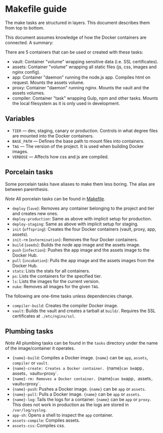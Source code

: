 # Makefile guide

The make tasks are structured in layers.  This document describes them from
top to bottom.

This document assumes knowledge of how the Docker containers are connected. A
summary:

There are 5 containers that can be used or created with these tasks:

* vault: Container "volume" wrapping sensitive data (i.e. SSL certificates).
* assets: Container "volume" wrapping all static files (js, css, images and
nginx config).
* app: Container "daemon" running the node.js app.  Compiles html on request.
Mounts the assets volume.
* proxy: Container "daemon" running nginx.  Mounts the vault and the assets
volumes.
* compiler: Container "task" wrapping Gulp, npm and other tasks.  Mounts the
local filesystem as it is only used in development.


## Variables

* `TIER` — dev, staging, canary or production.  Controls in what degree files
are mounted into the Docker containers.
* `BASE_PATH` — Defines the base path to mount files into containers.
* `TAG` — The version of the project.  It is used when building Docker images.
* `VERBOSE` — Affects how css and js are compiled.

## Porcelain tasks

Some porcelain tasks have aliases to make them less boring.  The alias are
between parenthesis.

*Note* All porcelain tasks can be found in [Makefile](./Makefile).

* `deploy` (`love`): Removes any container belonging to the project and tier
and creates new ones.
* `deploy-production`: Same as above with implicit setup for production.
* `deploy-staging`: Same as above with implicit setup for staging.
* `init` (`offspring`): Creates the four Docker containers (vault, proxy, app, assets).
* `init-rm` (`extermination`): Removes the four Docker containers.
* `build` (`seeds`): Builds the node app image and the assets image.
* `push` (`infection`): Pushes the app image and the assets image to the Docker
Hub.
* `pull` (`incubation`): Pulls the app image and the assets images from the
Docker Hub.
* `stats`: Lists the stats for all containers.
* `ps`: Lists the containers for the specified tier.
* `ls`: Lists the images for the current version.
* `nuke`: Removes all images for the given `TAG`.


The following are one-time tasks unless dependencies change.

* `compiler-build`: Creates the compiler Docker image.
* `vault`: Builds the vault and creates a tarball at `build/`.  Requires the
SSL certificates at `./etc/nginx/ssl`.


## Plumbing tasks

*Note* All plumbing tasks can be found in the `tasks` directory under the name
of the image/container it operates.

* `{name}-build`: Compiles a Docker image. `{name}` can be `app`, `assets`,
`compiler` or `vault`.
* `{name}-create: Creates a Docker container. `{name}` can be `app`, `assets`,
`vault` or `proxy`.
* `{name}-rm: Removes a Docker container. `{name}` can be `app`, `assets`,
`vault` or `proxy`.
* `{name}-push`: Pushes a Docker image. `{name}` can be `app` or `assets`.
* `{name}-pull`: Pulls a Docker image. `{name}` can be `app` or `assets`.
* `{name}-log`: Tails the logs for a container. `{name}` can be `app` or `proxy`.
This does not work in production as the logs are stored in `/var/log/syslog`.
* `app-sh`: Opens a shell to inspect the `app` container.
* `assets-compile`: Compiles assets.
* `assets-css`: Compiles css.

